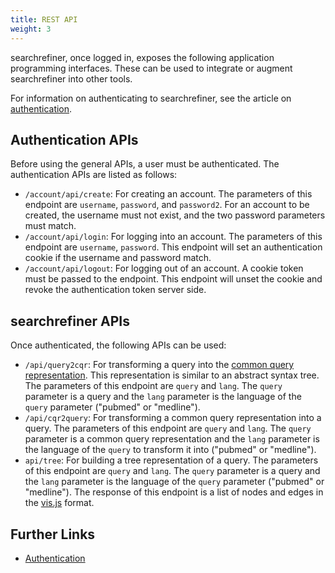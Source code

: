 ```yaml
---
title: REST API
weight: 3
---
```


searchrefiner, once logged in, exposes the following application programming interfaces. These can be used to integrate or 
augment searchrefiner into other tools.

For information on authenticating to searchrefiner, see the article on [authentication](authentication.md).

## Authentication APIs

Before using the general APIs, a user must be authenticated. The authentication APIs are listed as follows:

 - `/account/api/create`: For creating an account. The parameters of this endpoint are `username`, `password`, and 
 `password2`. For an account to be created, the username must not exist, and the two password parameters must match.
 - `/account/api/login`: For logging into an account. The parameters of this endpoint are `username`, `password`. This
 endpoint will set an authentication cookie if the username and password match.
 - `/account/api/logout`: For logging out of an account. A cookie token must be passed to the endpoint. This endpoint
 will unset the cookie and revoke the authentication token server side.
 
## searchrefiner APIs

Once authenticated, the following APIs can be used:

 - `/api/query2cqr`: For transforming a query into the [common query representation](https://github.com/hscells/cqr).
 This representation is similar to an abstract syntax tree. The parameters of this endpoint are `query` and `lang`.
 The `query` parameter is a query and the `lang` parameter is the language of the `query` parameter ("pubmed" or 
 "medline").
 - `/api/cqr2query`: For transforming a common query representation into a query. The parameters of this endpoint are 
 `query` and `lang`. The `query` parameter is a common query representation and the `lang` parameter is the language of 
 the `query` to transform it into ("pubmed" or "medline").
 - `api/tree`: For building a tree representation of a query. The parameters of this endpoint are `query` and `lang`.
 The `query` parameter is a query and the `lang` parameter is the language of the `query` parameter ("pubmed" or 
 "medline"). The response of this endpoint is a list of nodes and edges in the [vis.js](http://visjs.org/docs/network/)
 format.
 
## Further Links

 - [Authentication](/documentation/authentication)